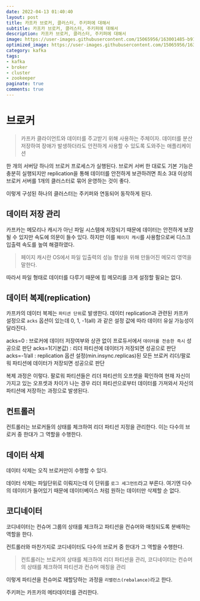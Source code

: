 ```yaml
---
date: 2022-04-13 01:40:40
layout: post
title: 카프카 브로커, 클러스터, 주키퍼에 대해서
subtitle: 카프카 브로커, 클러스터, 주키퍼에 대해서
description: 카프카 브로커, 클러스터, 주키퍼에 대해서
image: https://user-images.githubusercontent.com/15065956/163001485-b91c89ae-35e7-48f1-aeed-98c4b32df657.png
optimized_image: https://user-images.githubusercontent.com/15065956/163001485-b91c89ae-35e7-48f1-aeed-98c4b32df657.png
category: kafka
tags:
- kafka
- broker
- cluster
- zookeeper 
paginate: true
comments: true
---
```


# 브로커

> 카프카 클라이언트와 데이터를 주고받기 위해 사용하는 주체이자. 데이터를 분산 저장하여 장애가 발생하더라도 안전하게 사용할 수 있도록 도와주는 애플리케이션

한 개의 서버당 하나의 브로커 프로세스가 실행된다. 브로커 서버 한 대로도 기본 기능은 충분히 실행되지만 replication을 통해 데이터를 안전하게 보관하려면 최소 3대 이상의 브로커 서버를 1개의 클러스터로 묶어 운영하는 것이 좋다. 

이렇게 구성된 하나의 클러스터는 주키퍼와 연동되어 동작하게 된다.

## 데이터 저장 관리

카프카는 메모리나 캐시가 아닌 파일 시스템에 저장되기 때문에 데이터는 안전하게 보장될 수 있지만 속도에 의문이 들수 있다. 하지만 이를 `페이지 캐시`를 사용함으로써 디스크 입출력 속도를 높여 해결하였다.

> 페이지 캐시란 OS에서 파일 입출력의 성능 향상을 위해 만들어진 메모리 영역을 말한다.

따라서 파일 형태로 데이터를 다루기 때문에 힙 메모리를 크게 설정할 필요는 없다.

## 데이터 복제(replication)

카프카의 데이터 복제는 `파티션 단위`로 발생한다. 데이터 replication과 관련된 카프카 설정으로 `acks` 옵션이 있는데 0, 1, -1(all) 과 같은 설정 값에 따라 데이터 유실 가능성이 달라진다.

acks=0 : 브로커에 데이터 저장여부와 상관 없이 프로듀서에서 `데이터를 전송한 즉시` 성공으로 판단
acks=1(기본값) : 리더 파티션에 데이터가 저장되면 성공으로 판단
acks=-1/all : replication 옵션 설정(min.insync.replicas)된 모든 브로커 리더/팔로워 파티션에 데이터가 저장되면 성공으로 판단 

복제 과정은 이렇다. 
팔로워 파티션들은 리더 파티션의 오프셋을 확인하여 현재 자신이 가지고 있는 오프셋과 차이가 나는 경우 리더 파티션으로부터 데이터를 가져와서 자신의 파티션에 저장하는 과정으로 발생된다.

## 컨트롤러

컨트롤러는 브로커들의 상태를 체크하여 리더 파티션 지정을 관리한다. 이는 다수의 브로커 중 한대가 그 역할을 수행한다.

## 데이터 삭제

데이터 삭제는 오직 브로커만이 수행할 수 있다.

데이터 삭제는 파일단위로 이뤄지는데 이 단위를 `로그 세그먼트`라고 부른다. 여기엔 다수의 데이터가 들어있기 때문에 데이터베이스 처럼 원하는 데이터만 삭제할 순 없다.

## 코디네이터

코디네이터는 컨슈머 그룹의 상태를 체크하고 파티션을 컨슈머와 매칭되도록 분배하는 역할을 한다.

컨트롤러와 마찬가지로 코디네이터도 다수의 브로커 중 한대가 그 역할을 수행한다.

> 컨트롤러는 브로커의 상태를 체크하여 리더 파티션을 관리, 코디네이터는 컨슈머의 상태를 체크하여 파티션과 컨슈머 매칭을 관리

이렇게 파티션을 컨슈머로 재할당하는 과정을 `리밸런스(rebalance)`라고 한다.

주키퍼는 카프카의 메타데이터를 관리한다.

